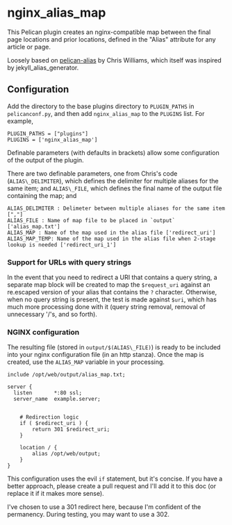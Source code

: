 # nginx\_alias\_map

This Pelican plugin creates an nginx-compatible map between the final page locations
and prior locations, defined in the "Alias" attribute for any article or page.

Loosely based on [pelican-alias](https://github.com/Nitron/pelican-alias) by Chris Williams,
which itself was inspired by jekyll\_alias\_generator.

## Configuration

Add the directory to the base plugins directory to `PLUGIN_PATHS` in
`pelicanconf.py`, and then add `nginx_alias_map` to the `PLUGINS` list. For example,

    PLUGIN_PATHS = ["plugins"]
    PLUGINS = ['nginx_alias_map']

Definable parameters (with defaults in brackets) allow some configuration of the output
of the plugin.

There are two definable parameters, one from Chris's code (`ALIAS\_DELIMITER`), which
defines the delimiter for multiple aliases for the same item; and `ALIAS\_FILE`, which
defines the final name of the output file containing the map; and 

    ALIAS_DELIMITER : Delimeter between multiple aliases for the same item [","]
    ALIAS_FILE : Name of map file to be placed in `output` ['alias_map.txt']
    ALIAS_MAP : Name of the map used in the alias file ['redirect_uri']
    ALIAS_MAP_TEMP: Name of the map used in the alias file when 2-stage lookup is needed ['redirect_uri_1']

### Support for URLs with query strings

In the event that you need to redirect a URI that contains a query string, a separate
map block will be created to map the `$request_uri` against an re.escaped version of your
alias that contains the `?` character. Otherwise, when no query string is present, the
test is made against `$uri`, which has much more processing done with it (query string
removal, removal of unnecessary '/'s, and so forth).

### NGINX configuration

The resulting file (stored in `output/$(ALIAS\_FILE)`) is ready to be included into
your nginx configuration file (in an http stanza). Once the map is created, use the
`ALIAS_MAP` variable in your processing.

    include /opt/web/output/alias_map.txt;
    
    server {
      listen       *:80 ssl;
      server_name  example.server;


        # Redirection logic
        if ( $redirect_uri ) {
            return 301 $redirect_uri;
        }

        location / {
            alias /opt/web/output;
        }
    }

This configuration uses the evil `if` statement, but it's concise.  If you have a better
approach, please create a pull request and I'll add it to this doc (or replace it if it
makes more sense).

I've chosen to use a 301 redirect here, because I'm confident of the permanency.  During
testing, you may want to use a 302.

